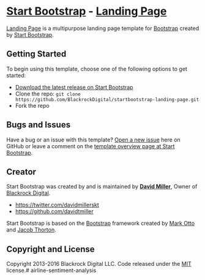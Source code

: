 # [Start Bootstrap](http://startbootstrap.com/) - [Landing Page](http://startbootstrap.com/template-overviews/landing-page/)

[Landing Page](http://startbootstrap.com/template-overviews/landing-page/) is a multipurpose landing page template for [Bootstrap](http://getbootstrap.com/) created by [Start Bootstrap](http://startbootstrap.com/).

## Getting Started

To begin using this template, choose one of the following options to get started:
* [Download the latest release on Start Bootstrap](http://startbootstrap.com/template-overviews/landing-page/)
* Clone the repo: `git clone https://github.com/BlackrockDigital/startbootstrap-landing-page.git`
* Fork the repo

## Bugs and Issues

Have a bug or an issue with this template? [Open a new issue](https://github.com/BlackrockDigital/startbootstrap-landing-page/issues) here on GitHub or leave a comment on the [template overview page at Start Bootstrap](http://startbootstrap.com/template-overviews/landing-page/).

## Creator

Start Bootstrap was created by and is maintained by **[David Miller](http://davidmiller.io/)**, Owner of [Blackrock Digital](http://blackrockdigital.io/).

* https://twitter.com/davidmillerskt
* https://github.com/davidtmiller

Start Bootstrap is based on the [Bootstrap](http://getbootstrap.com/) framework created by [Mark Otto](https://twitter.com/mdo) and [Jacob Thorton](https://twitter.com/fat).

## Copyright and License

Copyright 2013-2016 Blackrock Digital LLC. Code released under the [MIT](https://github.com/BlackrockDigital/startbootstrap-landing-page/blob/gh-pages/LICENSE) license.# airline-sentiment-analysis
